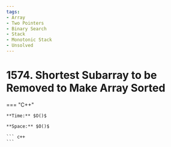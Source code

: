 ```yaml
---
tags:
- Array
- Two Pointers
- Binary Search
- Stack
- Monotonic Stack
- Unsolved
---
```



# 1574. Shortest Subarray to be Removed to Make Array Sorted

=== "C++"

    **Time:** $O()$

    **Space:** $O()$

    ``` c++
    ```